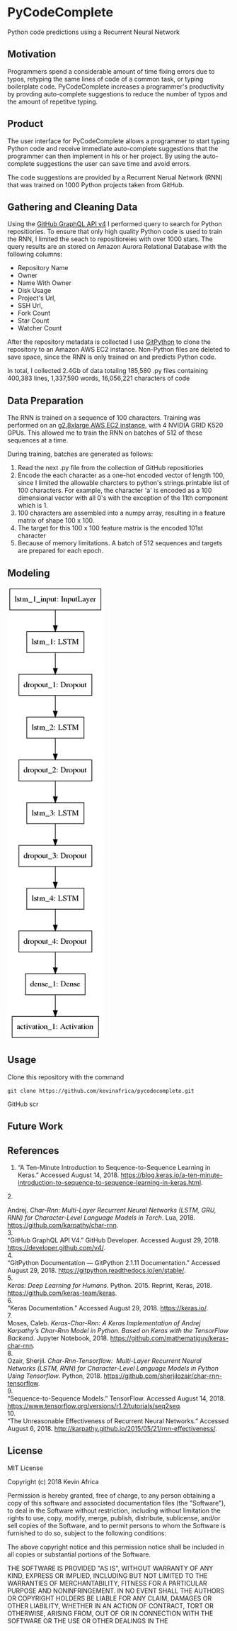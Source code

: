 # PyCodeComplete
Python code predictions using a Recurrent Neural Network

## Motivation
Programmers spend a considerable amount of time fixing errors due to typos, retyping the same lines of code of a
common task, or typing boilerplate code. PyCodeComplete increases a programmer's productivity by provding auto-complete
suggestions to reduce the number of typos and the amount of repetitve typing.

## Product
The user interface for PyCodeComplete allows a programmer to start typing Python code and receive immediate auto-complete
suggestions that the programmer can then implement in his or her project. By using the auto-complete suggestions the
user can save time and avoid errors.

The code suggestions are provided by a Recurrent Nerual Network (RNN) that was trained on 1000 Python projects taken from
GitHub. 

## Gathering and Cleaning Data

Using the [GitHub GraphQL API v4](https://developer.github.com/v4/) I performed query to search for Python repositiories.
To ensure that only high quality Python code is used to train the RNN, I limited the seach to repositioreies with over
1000 stars. The query results are an stored on Amazon Aurora Relational Database with the following columns:

* Repository Name
* Owner
* Name With Owner
* Disk Usage
* Project's Url,
* SSH Url,
* Fork Count
* Star Count
* Watcher Count

After the repository metadata is collected I use [GitPython](https://github.com/gitpython-developers/GitPython) to clone
the repository to an Amazon AWS EC2 instance. Non-Python files are deleted to save space, since the RNN is only trained on
and predicts Python code.

In total, I collected 2.4Gb of data totaling 185,580 .py files containing 400,383 lines, 1,337,590 words, 16,056,221 characters of code

## Data Preparation
The RNN is trained on a sequence of 100 characters. Training was performed on an [g2.8xlarge AWS EC2 instance](https://aws.amazon.com/ec2/instance-types/),
with 4 NVIDIA GRID K520 GPUs. This allowed me to train the RNN on batches of 512 of these sequences at a time.

During training, batches are generated as follows:

1. Read the next .py file from the collection of GitHub repositiories
2. Encode the each character as a one-hot encoded vector of length 100, since I limited the allowable charcters to 
   python's strings.printable list of 100 characters. For example, the character 'a' is encoded as a 100 dimensional vector
   with all 0's with the exception of the 11th component which is 1.
3. 100 characters are assembled into a numpy array, resulting in a feature matrix of shape 100 x 100.
4. The target for this 100 x 100 feature matrix is the encoded 101st character
5. Because of memory limitations. A batch of 512 sequences and targets are prepared for each epoch.

## Modeling

![RNN Architecture Image](./images/model.png "RNN Architecture")

## Usage

Clone this repository with the command
```
git clone https://github.com/kevinafrica/pycodecomplete.git
```
GitHub scr


## Future Work


## References

  1.  <div class="csl-entry">“A Ten-Minute Introduction to Sequence-to-Sequence Learning in Keras.” Accessed August 14, 2018. <a href="https://blog.keras.io/a-ten-minute-introduction-to-sequence-to-sequence-learning-in-keras.html">https://blog.keras.io/a-ten-minute-introduction-to-sequence-to-sequence-learning-in-keras.html</a>.</div>
  <span class="Z3988" title="url_ver=Z39.88-2004&amp;ctx_ver=Z39.88-2004&amp;rfr_id=info%3Asid%2Fzotero.org%3A2&amp;rft_val_fmt=info%3Aofi%2Ffmt%3Akev%3Amtx%3Adc&amp;rft.type=webpage&amp;rft.title=A%20ten-minute%20introduction%20to%20sequence-to-sequence%20learning%20in%20Keras&amp;rft.identifier=https%3A%2F%2Fblog.keras.io%2Fa-ten-minute-introduction-to-sequence-to-sequence-learning-in-keras.html"></span>
  2.  <div class="csl-entry">Andrej. <i>Char-Rnn: Multi-Layer Recurrent Neural Networks (LSTM, GRU, RNN) for Character-Level Language Models in Torch</i>. Lua, 2018. <a href="https://github.com/karpathy/char-rnn">https://github.com/karpathy/char-rnn</a>.</div>
  <span class="Z3988" title="url_ver=Z39.88-2004&amp;ctx_ver=Z39.88-2004&amp;rfr_id=info%3Asid%2Fzotero.org%3A2&amp;rft_val_fmt=info%3Aofi%2Ffmt%3Akev%3Amtx%3Adc&amp;rft.type=computerProgram&amp;rft.title=char-rnn%3A%20Multi-layer%20Recurrent%20Neural%20Networks%20(LSTM%2C%20GRU%2C%20RNN)%20for%20character-level%20language%20models%20in%20Torch&amp;rft.identifier=https%3A%2F%2Fgithub.com%2Fkarpathy%2Fchar-rnn&amp;rft.aulast=Andrej&amp;rft.au=Andrej&amp;rft.date=2018-08-13"></span>
  3.  <div class="csl-entry">“GitHub GraphQL API V4.” GitHub Developer. Accessed August 29, 2018. <a href="https://developer.github.com/v4/">https://developer.github.com/v4/</a>.</div>
  <span class="Z3988" title="url_ver=Z39.88-2004&amp;ctx_ver=Z39.88-2004&amp;rfr_id=info%3Asid%2Fzotero.org%3A2&amp;rft_val_fmt=info%3Aofi%2Ffmt%3Akev%3Amtx%3Adc&amp;rft.type=webpage&amp;rft.title=GitHub%20GraphQL%20API%20v4&amp;rft.description=Get%20started%20with%20one%20of%20our%20guides%2C%20or%20jump%20straight%20into%20the%20API%20documentation.&amp;rft.identifier=https%3A%2F%2Fdeveloper.github.com%2Fv4%2F&amp;rft.language=en"></span>
  4.  <div class="csl-entry">“GitPython Documentation — GitPython 2.1.11 Documentation.” Accessed August 29, 2018. <a href="https://gitpython.readthedocs.io/en/stable/">https://gitpython.readthedocs.io/en/stable/</a>.</div>
  <span class="Z3988" title="url_ver=Z39.88-2004&amp;ctx_ver=Z39.88-2004&amp;rfr_id=info%3Asid%2Fzotero.org%3A2&amp;rft_val_fmt=info%3Aofi%2Ffmt%3Akev%3Amtx%3Adc&amp;rft.type=webpage&amp;rft.title=GitPython%20Documentation%20%E2%80%94%20GitPython%202.1.11%20documentation&amp;rft.identifier=https%3A%2F%2Fgitpython.readthedocs.io%2Fen%2Fstable%2F"></span>
  5.  <div class="csl-entry"><i>Keras: Deep Learning for Humans</i>. Python. 2015. Reprint, Keras, 2018. <a href="https://github.com/keras-team/keras">https://github.com/keras-team/keras</a>.</div>
  <span class="Z3988" title="url_ver=Z39.88-2004&amp;ctx_ver=Z39.88-2004&amp;rfr_id=info%3Asid%2Fzotero.org%3A2&amp;rft_val_fmt=info%3Aofi%2Ffmt%3Akev%3Amtx%3Adc&amp;rft.type=computerProgram&amp;rft.title=keras%3A%20Deep%20Learning%20for%20humans&amp;rft.identifier=https%3A%2F%2Fgithub.com%2Fkeras-team%2Fkeras&amp;rft.date=2018-08-21"></span>
  6.  <div class="csl-entry">“Keras Documentation.” Accessed August 29, 2018. <a href="https://keras.io/">https://keras.io/</a>.</div>
  <span class="Z3988" title="url_ver=Z39.88-2004&amp;ctx_ver=Z39.88-2004&amp;rfr_id=info%3Asid%2Fzotero.org%3A2&amp;rft_val_fmt=info%3Aofi%2Ffmt%3Akev%3Amtx%3Adc&amp;rft.type=webpage&amp;rft.title=Keras%20Documentation&amp;rft.identifier=https%3A%2F%2Fkeras.io%2F"></span>
  7.  <div class="csl-entry">Moses, Caleb. <i>Keras-Char-Rnn: A Keras Implementation of Andrej Karpathy’s Char-Rnn Model in Python. Based on Keras with the TensorFlow Backend</i>. Jupyter Notebook, 2018. <a href="https://github.com/mathematiguy/keras-char-rnn">https://github.com/mathematiguy/keras-char-rnn</a>.</div>
  <span class="Z3988" title="url_ver=Z39.88-2004&amp;ctx_ver=Z39.88-2004&amp;rfr_id=info%3Asid%2Fzotero.org%3A2&amp;rft_val_fmt=info%3Aofi%2Ffmt%3Akev%3Amtx%3Adc&amp;rft.type=computerProgram&amp;rft.title=keras-char-rnn%3A%20A%20Keras%20implementation%20of%20Andrej%20Karpathy's%20char-rnn%20model%20in%20Python.%20Based%20on%20Keras%20with%20the%20TensorFlow%20backend&amp;rft.rights=GPL-3.0&amp;rft.identifier=https%3A%2F%2Fgithub.com%2Fmathematiguy%2Fkeras-char-rnn&amp;rft.aufirst=Caleb&amp;rft.aulast=Moses&amp;rft.au=Caleb%20Moses&amp;rft.date=2018-08-10"></span>
  8.  <div class="csl-entry">Ozair, Sherjil. <i>Char-Rnn-Tensorflow:&nbsp; Multi-Layer Recurrent Neural Networks (LSTM, RNN) for Character-Level Language Models in Python Using Tensorflow</i>. Python, 2018. <a href="https://github.com/sherjilozair/char-rnn-tensorflow">https://github.com/sherjilozair/char-rnn-tensorflow</a>.</div>
  <span class="Z3988" title="url_ver=Z39.88-2004&amp;ctx_ver=Z39.88-2004&amp;rfr_id=info%3Asid%2Fzotero.org%3A2&amp;rft_val_fmt=info%3Aofi%2Ffmt%3Akev%3Amtx%3Adc&amp;rft.type=computerProgram&amp;rft.title=char-rnn-tensorflow%3A%20%20Multi-layer%20Recurrent%20Neural%20Networks%20(LSTM%2C%20RNN)%20for%20character-level%20language%20models%20in%20Python%20using%20Tensorflow&amp;rft.rights=MIT&amp;rft.identifier=https%3A%2F%2Fgithub.com%2Fsherjilozair%2Fchar-rnn-tensorflow&amp;rft.aufirst=Sherjil&amp;rft.aulast=Ozair&amp;rft.au=Sherjil%20Ozair&amp;rft.date=2018-08-21"></span>
  9.  <div class="csl-entry">“Sequence-to-Sequence Models.” TensorFlow. Accessed August 14, 2018. <a href="https://www.tensorflow.org/versions/r1.2/tutorials/seq2seq">https://www.tensorflow.org/versions/r1.2/tutorials/seq2seq</a>.</div>
  <span class="Z3988" title="url_ver=Z39.88-2004&amp;ctx_ver=Z39.88-2004&amp;rfr_id=info%3Asid%2Fzotero.org%3A2&amp;rft_val_fmt=info%3Aofi%2Ffmt%3Akev%3Amtx%3Adc&amp;rft.type=webpage&amp;rft.title=Sequence-to-Sequence%20Models&amp;rft.identifier=https%3A%2F%2Fwww.tensorflow.org%2Fversions%2Fr1.2%2Ftutorials%2Fseq2seq&amp;rft.language=en"></span>
  10. <div class="csl-entry">“The Unreasonable Effectiveness of Recurrent Neural Networks.” Accessed August 6, 2018. <a href="http://karpathy.github.io/2015/05/21/rnn-effectiveness/">http://karpathy.github.io/2015/05/21/rnn-effectiveness/</a>.</div>
  <span class="Z3988" title="url_ver=Z39.88-2004&amp;ctx_ver=Z39.88-2004&amp;rfr_id=info%3Asid%2Fzotero.org%3A2&amp;rft_val_fmt=info%3Aofi%2Ffmt%3Akev%3Amtx%3Adc&amp;rft.type=webpage&amp;rft.title=The%20Unreasonable%20Effectiveness%20of%20Recurrent%20Neural%20Networks&amp;rft.identifier=http%3A%2F%2Fkarpathy.github.io%2F2015%2F05%2F21%2Frnn-effectiveness%2F"></span>


## License
MIT License

Copyright (c) 2018 Kevin Africa

Permission is hereby granted, free of charge, to any person obtaining a copy
of this software and associated documentation files (the "Software"), to deal
in the Software without restriction, including without limitation the rights
to use, copy, modify, merge, publish, distribute, sublicense, and/or sell
copies of the Software, and to permit persons to whom the Software is
furnished to do so, subject to the following conditions:

The above copyright notice and this permission notice shall be included in all
copies or substantial portions of the Software.

THE SOFTWARE IS PROVIDED "AS IS", WITHOUT WARRANTY OF ANY KIND, EXPRESS OR
IMPLIED, INCLUDING BUT NOT LIMITED TO THE WARRANTIES OF MERCHANTABILITY,
FITNESS FOR A PARTICULAR PURPOSE AND NONINFRINGEMENT. IN NO EVENT SHALL THE
AUTHORS OR COPYRIGHT HOLDERS BE LIABLE FOR ANY CLAIM, DAMAGES OR OTHER
LIABILITY, WHETHER IN AN ACTION OF CONTRACT, TORT OR OTHERWISE, ARISING FROM,
OUT OF OR IN CONNECTION WITH THE SOFTWARE OR THE USE OR OTHER DEALINGS IN THE
